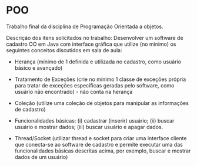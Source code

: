 # POO
Trabalho final da disciplina de Programação Orientada a objetos.

Descrição dos itens solicitados no trabalho:
Desenvolver um software de cadastro OO em Java com interface gráfica que utilize (no mínimo) os seguintes conceitos discutidos em sala de aula:

- Herança (mínimo de 1 definida e utilizada no cadastro, como usuário básico e avançado) 

- Tratamento de Exceções (crie no mínimo 1 classe de exceções própria para tratar de exceções específicas geradas pelo software, como usuário não encontrado) - não conta na herança

- Coleção (utilize uma coleção de objetos para manipular as informações de cadastro)

- Funcionalidades básicas: (i) cadastrar (inserir) usuário; (ii) buscar usuário e mostrar dados; (iii) buscar usuário e apagar dados.

- Thread/Socket (utilizar thread e socket para criar uma interface cliente que conecta-se ao software de cadastro e permite executar uma das funcionalidades básicas descritas acima, por exemplo, buscar e mostrar dados de um usuário) 
